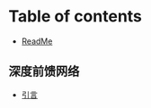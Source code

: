 # Table of contents

* [ReadMe](README.md)

## 深度前馈网络

* [引言](shen-du-qian-kui-wang-luo/yin-yan.md)

